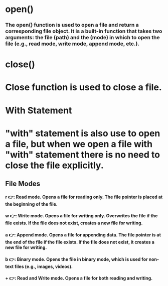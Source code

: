 # open()

### The open() function is used to open a file and return a corresponding file object. It is a built-in function that takes two arguments: the file (path) and the (mode) in which to open the file (e.g., read mode, write mode, append mode, etc.).

# close()

# Close function is used to close a file.

# With Statement

# "with" statement is also use to open a file, but when we open a file with "with" statement there is no need to close the file explicitly.

## File Modes

#### r 👉: Read mode. Opens a file for reading only. The file pointer is placed at the beginning of the file.

#### w 👉: Write mode. Opens a file for writing only. Overwrites the file if the file exists. If the file does not exist, creates a new file for writing.

#### a 👉: Append mode. Opens a file for appending data. The file pointer is at the end of the file if the file exists. If the file does not exist, it creates a new file for writing.

#### b 👉: Binary mode. Opens the file in binary mode, which is used for non-text files (e.g., images, videos).

#### + 👉: Read and Write mode. Opens a file for both reading and writing.
